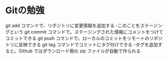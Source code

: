 # Gitの勉強

git add コマンドで、リポジトリに変更情報を追加する
 -このことをステージングという
 git commit コマンドで。ステージングされた情報にコメントをつけてコミットできる
 git push コマンドで。ローカルのコミットをリモートのリポジトリに反映できる
 git tag コマンドでコミットにタグ付けできる
  -タグを追加すると。Github ではダウンロード用の zip ファイルが自動で作られる

